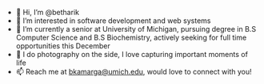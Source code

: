 - 👋   Hi, I’m @betharik
- 👀   I’m interested in software development and web systems
- 🌱   I’m currently a senior at University of Michigan, pursuing degree in B.S Computer Science and B.S Biochemistry, actively seeking for full time opportunities this December
- 💞️   I do photography on the side, I love capturing important moments of life
- 📫   Reach me at bkamarga@umich.edu, would love to connect with you!

<!---
betharik/betharik is a ✨ special ✨ repository because its `README.md`
--->
